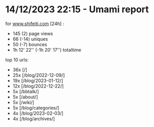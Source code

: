# 14/12/2023 22:15 - Umami report
for www.shifeiti.com [24h] :

 - 145 (2) page views
 - 66 (-14) uniques
 - 50 (-7) bounces
 - 1h 12' 22'' (-1h 20' 17'') totaltime


top 10 urls:
 - 36x [/]
 - 25x [/blog/2022-12-09/]
 - 19x [/blog/2023-01-12/]
 - 12x [/blog/2022-12-22/]
 - 5x [/bbtalk/]
 - 5x [/about/]
 - 5x [/wiki/]
 - 5x [/blog/categories/]
 - 4x [/blog/2023-02-03/]
 - 4x [/blog/archives/]


